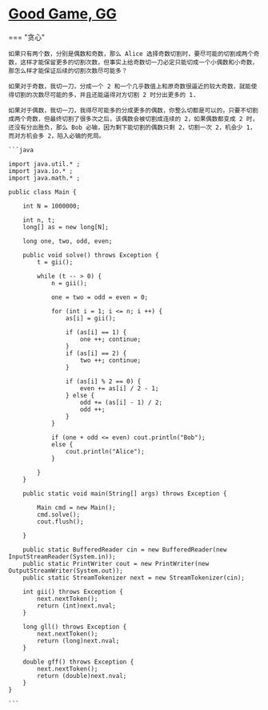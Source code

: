 # [Good Game, GG](https://ac.nowcoder.com/acm/contest/17797/G)

=== "贪心"

    如果只有两个数，分别是偶数和奇数，那么 Alice 选择奇数切割时，要尽可能的切割成两个奇数，这样才能保留更多的切割次数，但事实上给奇数切一刀必定只能切成一个小偶数和小奇数，那怎么样才能保证后续的切割次数尽可能多？

    如果对于奇数，我切一刀，分成一个 2 和一个几乎数值上和原奇数很逼近的较大奇数，就能使得切割的次数尽可能的多，并且还能逼得对方切割 2 时分出更多的 1.

    如果对于偶数，我切一刀，我得尽可能多的分成更多的偶数，你整么切都是可以的，只要不切割成两个奇数，但最终切割了很多次之后，该偶数会被切割成连续的 2，如果偶数都变成 2 时，还没有分出胜负，那么 Bob 必输，因为剩下能切割的偶数只剩 2，切割一次 2，机会少 1，而对方机会多 2，陷入必输的死局。

    ```java

    import java.util.* ;
    import java.io.* ;
    import java.math.* ;

    public class Main {

        int N = 1000000;

        int n, t;
        long[] as = new long[N];

        long one, two, odd, even;

        public void solve() throws Exception {
            t = gii();

            while (t -- > 0) {
                n = gii();

                one = two = odd = even = 0;

                for (int i = 1; i <= n; i ++) {
                    as[i] = gii();

                    if (as[i] == 1) {
                        one ++; continue;
                    }
                    if (as[i] == 2) {
                        two ++; continue;
                    }

                    if (as[i] % 2 == 0) {
                        even += as[i] / 2 - 1;
                    } else {
                        odd += (as[i] - 1) / 2;
                        odd ++;
                    }
                }

                if (one + odd <= even) cout.println("Bob");
                else {
                    cout.println("Alice");
                }

            }
        }

        public static void main(String[] args) throws Exception {
            
            Main cmd = new Main();
            cmd.solve();
            cout.flush();
            
        }

        public static BufferedReader cin = new BufferedReader(new InputStreamReader(System.in));
        public static PrintWriter cout = new PrintWriter(new OutputStreamWriter(System.out));
        public static StreamTokenizer next = new StreamTokenizer(cin);

        int gii() throws Exception {
            next.nextToken();
            return (int)next.nval;
        }

        long gll() throws Exception {
            next.nextToken();
            return (long)next.nval;
        }

        double gff() throws Exception {
            next.nextToken();
            return (double)next.nval;
        }
    }
    
    ```

